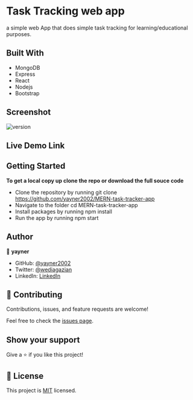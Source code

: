 # Task Tracking web app

a simple web App that does simple task tracking for learning/educational purposes.

## Built With
- MongoDB
- Express
- React
- Nodejs
- Bootstrap

## Screenshot

![version](/mern-stack-task-tracker/public/app-screenshot.png?raw=true "mobile version")
## Live Demo Link


## Getting Started

**To get a local copy up clone the repo or download the full souce code**

- Clone the repository by running git clone https://github.com/yayner2002/MERN-task-tracker-app
- Navigate to the folder cd MERN-task-tracker-app
- Install packages by running npm install
- Run the app by running npm start
## Author

👤 **yayner**

- GitHub: [@yayner2002](https://github.com/yayner2002)
- Twitter: [@wediagazian](https://twitter.com/wediagazian)
- LinkedIn: [LinkedIn](https://linkedin.com/in/yaynshet-medhin)

## 🤝 Contributing

Contributions, issues, and feature requests are welcome!

Feel free to check the [issues page](https://github.com/yayner2002/MERN-task-tracker-app/issues).

## Show your support

Give a ⭐️ if you like this project!
## 📝 License

This project is [MIT](./MIT.md) licensed.
